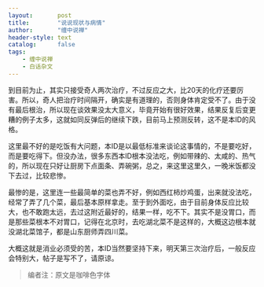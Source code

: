 ```yaml
---
layout:       post
title:        "说说现状与病情"
author:       "缠中说禅"
header-style: text
catalog:      false
tags:
    - 缠中说禅
    - 白话杂文
---
```


到目前为止，其实只接受奇人两次治疗，不过反应之大，比20天的化疗还要厉害。所以，奇人把治疗时间隔开，确实是有道理的，否则身体肯定受不了。由于没有最后根治，所以现在谈效果没太大意义，毕竟开始有很好效果，结果反复后变更糟的例子太多，这就如同反弹后的继续下跌，目前马上预测反转，这不是本ID的风格。



这里最不好的是吃饭有大问题，本ID是以最低标准来谈论这事情的，不是要吃好，而是要吃得下。但没办法，很多东西本ID根本没法吃，例如带辣的、太咸的、热气的，所以现在只好让厨房下点面条、弄碗粥，总之，来这里这里久，一晚米饭都没下去过，比较悲惨。



最惨的是，这里连一些最简单的菜也弄不好，例如西红柿炒鸡蛋，出来就没法吃，经常了弄了几个菜，最后基本原样拿走。至于到外面吃，由于目前身体反应比较大，也不敢跑太远，去过这附近最好的，结果一样，吃不下。其实不是没胃口，而是那些菜根本不对胃口，记得在北京时，去吃湖北菜不是这样的，大概这边根本就没湖北菜馆子，都是山东厨师弄四川菜。



大概这就是消业必须受的苦，本ID当然要坚持下来，明天第三次治疗后，一般反应会特别大，帖子是写不了，请原谅。



> 编者注：原文是咖啡色字体
